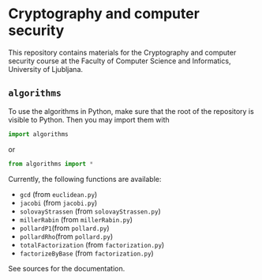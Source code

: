 # Cryptography and computer security

This repository contains materials for the Cryptography and computer security course at the Faculty of Computer Science and Informatics, University of Ljubljana.

## `algorithms`

To use the algorithms in Python, make sure that the root of the repository is visible to Python. Then you may import them with
```python
import algorithms
```
or
```python
from algorithms import *
```
Currently, the following functions are available:
* `gcd` (from `euclidean.py`)
* `jacobi` (from `jacobi.py`)
* `solovayStrassen` (from `solovayStrassen.py`)
* `millerRabin` (from `millerRabin.py`)
* `pollardP1`(from `pollard.py`)
* `pollardRho`(from `pollard.py`)
* `totalFactorization` (from `factorization.py`)
* `factorizeByBase` (from `factorization.py`)

See sources for the documentation.
